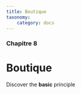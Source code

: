 ```yaml
---
title: Boutique
taxonomy:
    category: docs
---
```


### Chapitre 8

# Boutique

Discover the **basic** principle
